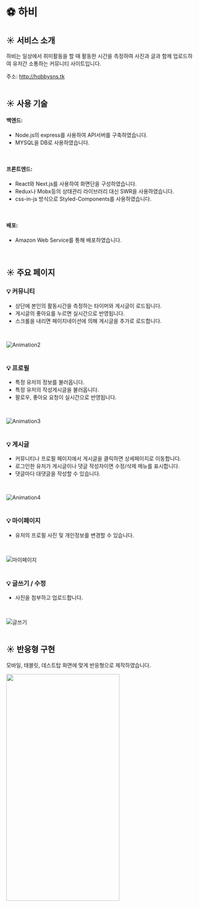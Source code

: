 # ⚽️ 하비

## :sunny: 서비스 소개

하비는 일상에서 취미활동을 할 때 활동한 시간을 측정하여 사진과 글과 함께 업로드하여 유저간 소통하는 커뮤니티 사이트입니다.

주소: http://hobbysns.tk
<br/>
<br/>

## :sunny: 사용 기술
#### 백엔드:  
+ Node.js의 express를 사용하여 API서버를 구축하였습니다.  
+ MYSQL을 DB로 사용하였습니다.
<br/>

#### 프론트엔드:  
+ React와 Next.js를 사용하여 화면단을 구성하였습니다.  
+ Redux나 Mobx등의 상태관리 라이브러리 대신 SWR을 사용하였습니다.  
+ css-in-js 방식으로 Styled-Components를 사용하였습니다.  
<br/>

#### 배포:  
+ Amazon Web Service를 통해 배포하였습니다.  
<br/>

## :sunny: 주요 페이지
### :bulb: 커뮤니티
+ 상단에 본인의 활동시간을 측정하는 타이머와 게시글이 로드됩니다. 
+ 게시글의 좋아요를 누르면 실시간으로 반영됩니다.
+ 스크롤을 내리면 페이지네이션에 의해 게시글을 추가로 로드합니다.
<br/>

![Animation2](https://user-images.githubusercontent.com/84958904/148893251-6118b8fb-6253-4782-aff6-b44640925921.gif)
<br/>
<br/>

### :bulb: 프로필
+ 특정 유저의 정보를 불러옵니다.
+ 특정 유저의 작성게시글을 불러옵니다.
+ 팔로우, 좋아요 요청이 실시간으로 반영됩니다.
<br/>

![Animation3](https://user-images.githubusercontent.com/84958904/148894665-7155b6f2-08c4-4979-9f8a-f655f27477c3.gif)
<br/>
<br/>

### :bulb: 게시글
+ 커뮤니티나 프로필 페이지에서 게시글을 클릭하면 상세페이지로 이동합니다.
+ 로그인한 유저가 게시글이나 댓글 작성자이면 수정/삭제 메뉴를 표시합니다.
+ 댓글마다 대댓글을 작성할 수 있습니다.
<br/>

![Animation4](https://user-images.githubusercontent.com/84958904/148897361-bee525a6-844d-42ce-b4c5-b85dc670a389.gif)
<br/>
<br/>

### :bulb: 마이페이지
+ 유저의 프로필 사진 및 개인정보를 변경할 수 있습니다.
<br/>

![마이페이지](https://user-images.githubusercontent.com/84958904/148897775-dba20229-c0cc-44ed-9ca7-4ed4dd0b4687.png)
<br/>
<br/>

### :bulb: 글쓰기 / 수정
+ 사진을 첨부하고 업로드합니다.
<br/>

![글쓰기](https://user-images.githubusercontent.com/84958904/148898819-e5fca944-9693-41da-ae86-8620eed480ad.png)
<br/>
<br/>

## :sunny: 반응형 구현
모바일, 태블릿, 데스트탑 화면에 맞게 반응형으로 제작하였습니다.
<br/>

<image src="https://user-images.githubusercontent.com/84958904/148899877-ed14677f-1592-49ba-81d6-cdfec2ca3028.png" width="300" height="600"/>
<br/>
<br/>
